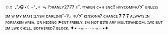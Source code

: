 ✩♬ ₊˚.🎧⋆☾⋆⁺₊✧
ᯓ ᡣ𐭩ʀᴀɴʟʏ2777
୭˚. ᵎᵎᴛᴀᴋᴇɴ 
ᴄ+ʜ ᴇɴᴄ!! ʜᴠʏᴄᴏᴍꜰ𖦹.ᡣ𐭩˚
ᴜɴʟᴇꜱꜱ ɪᴍ ᴡ ᴍʏ ᴍᴀꜰɪ
ɪʟʏꜱᴍ ᴅᴀʀʟɪɴɢ˚⋆𐙚｡ 𖦹.ᡣ𐭩˚
ᴋɪɴꜱᴏɴᴀ? ᴄʜᴀɴᴄᴇ
𝟕 𝟕 𝟕
ᴀʟᴡᴀʏꜱ ɪɴ ꜰᴏʀꜱᴀᴋᴇɴ ᴀʀᴇᴀ. ᴏʀ ʜɪᴅɪɴɢ
➤ɪɴᴛ ꜰʀᴇᴇʟʏ. ɪᴍ ɴᴏᴛ ʙɪᴛᴇ ᴀʀꜰ
ᴍᴜʟᴛɪꜰᴀɴᴅᴏᴍ. ɪᴡᴄ ʙᴜᴛ ɪᴍ ʟᴡᴋ ᴄʜɪʟʟ. ʙᴏᴛʜᴇʀᴇᴅ? ʙʟᴏᴄᴋ.
✦•┈๑⋅⋯ ⋯⋅๑┈•✦
